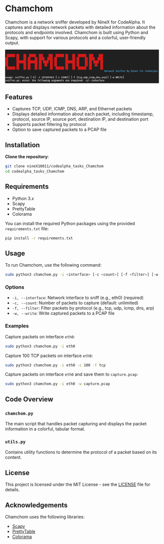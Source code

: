 
# Chamchom

Chamchom is a network sniffer developed by NineX for CodeAlpha. It captures and displays network packets with detailed information about the protocols and endpoints involved. Chamchom is built using Python and Scapy, with support for various protocols and a colorful, user-friendly output.

![Chamchom Network Sniffer](screenshots/chamchom_screenshot.png)

## Features

- Captures TCP, UDP, ICMP, DNS, ARP, and Ethernet packets
- Displays detailed information about each packet, including timestamp, protocol, source IP, source port, destination IP, and destination port
- Supports packet filtering by protocol
- Option to save captured packets to a PCAP file

## Installation
**Clone the repository**:
   ```bash
   git clone nineX10011/codealpha_tasks_Chamchom
   cd codealpha_tasks_Chamchom
```

## Requirements

- Python 3.x
- Scapy
- PrettyTable
- Colorama

You can install the required Python packages using the provided `requirements.txt` file:

```bash
pip install -r requirements.txt
```

## Usage

To run Chamchom, use the following command:

```bash
sudo python3 chamchom.py -i <interface> [-c <count>] [-f <filter>] [-w <output_file>]
```

### Options

- `-i, --interface`: Network interface to sniff (e.g., eth0) (required)
- `-c, --count`: Number of packets to capture (default: unlimited)
- `-f, --filter`: Filter packets by protocol (e.g., tcp, udp, icmp, dns, arp)
- `-w, --write`: Write captured packets to a PCAP file

### Examples

Capture packets on interface `eth0`:

```bash
sudo python3 chamchom.py -i eth0
```

Capture 100 TCP packets on interface `eth0`:

```bash
sudo python3 chamchom.py -i eth0 -c 100 -f tcp
```

Capture packets on interface `eth0` and save them to `capture.pcap`:

```bash
sudo python3 chamchom.py -i eth0 -w capture.pcap
```

## Code Overview

### `chamchom.py`

The main script that handles packet capturing and displays the packet information in a colorful, tabular format.

### `utils.py`

Contains utility functions to determine the protocol of a packet based on its content.

## License

This project is licensed under the MIT License - see the [LICENSE](LICENSE) file for details.

## Acknowledgements

Chamchom uses the following libraries:
- [Scapy](https://scapy.net/)
- [PrettyTable](https://pypi.org/project/PrettyTable/)
- [Colorama](https://pypi.org/project/colorama/)

  
